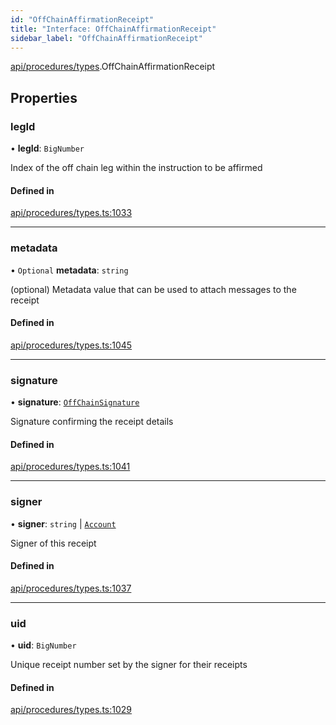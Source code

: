 ```yaml
---
id: "OffChainAffirmationReceipt"
title: "Interface: OffChainAffirmationReceipt"
sidebar_label: "OffChainAffirmationReceipt"
---
```


[api/procedures/types](../../../../../modules/API/Procedures/Types/Types.md).OffChainAffirmationReceipt

## Properties

### legId

• **legId**: `BigNumber`

Index of the off chain leg within the instruction to be affirmed

#### Defined in

[api/procedures/types.ts:1033](https://github.com/PolymeshAssociation/polymesh-sdk/blob/0dbd0ebd0/src/api/procedures/types.ts#L1033)

___

### metadata

• `Optional` **metadata**: `string`

(optional) Metadata value that can be used to attach messages to the receipt

#### Defined in

[api/procedures/types.ts:1045](https://github.com/PolymeshAssociation/polymesh-sdk/blob/0dbd0ebd0/src/api/procedures/types.ts#L1045)

___

### signature

• **signature**: [`OffChainSignature`](../OffChainSignature/OffChainSignature.md)

Signature confirming the receipt details

#### Defined in

[api/procedures/types.ts:1041](https://github.com/PolymeshAssociation/polymesh-sdk/blob/0dbd0ebd0/src/api/procedures/types.ts#L1041)

___

### signer

• **signer**: `string` \| [`Account`](../../../../../classes/API/Entities/Account/Account.md)

Signer of this receipt

#### Defined in

[api/procedures/types.ts:1037](https://github.com/PolymeshAssociation/polymesh-sdk/blob/0dbd0ebd0/src/api/procedures/types.ts#L1037)

___

### uid

• **uid**: `BigNumber`

Unique receipt number set by the signer for their receipts

#### Defined in

[api/procedures/types.ts:1029](https://github.com/PolymeshAssociation/polymesh-sdk/blob/0dbd0ebd0/src/api/procedures/types.ts#L1029)
